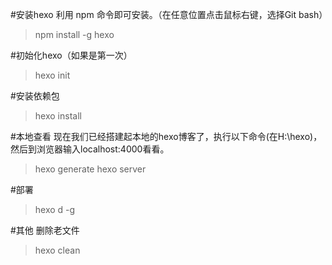 #安装hexo
利用 npm 命令即可安装。（在任意位置点击鼠标右键，选择Git bash）
>npm install -g hexo

#初始化hexo（如果是第一次）
>hexo init

#安装依赖包
>hexo install

#本地查看
现在我们已经搭建起本地的hexo博客了，执行以下命令(在H:\hexo)，然后到浏览器输入localhost:4000看看。
>hexo generate
>hexo server

#部署
>hexo d -g

#其他
删除老文件
>hexo clean
